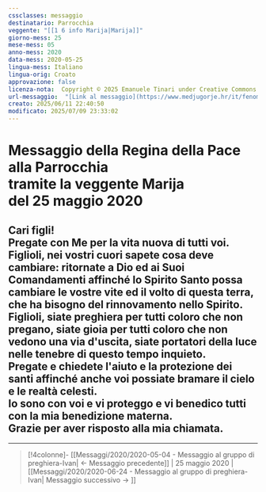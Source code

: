 ```yaml
---
cssclasses: messaggio
destinatario: Parrocchia
veggente: "[[1 6 info Marija|Marija]]"
giorno-mess: 25
mese-mess: 05
anno-mess: 2020
data-mess: 2020-05-25
lingua-mess: Italiano
lingua-orig: Croato
approvazione: false
licenza-nota:  Copyright © 2025 Emanuele Tinari under Creative Commons BY-NC-SA 4.0 https://creativecommons.org/licenses/by-nc-sa/4.0/
url-messaggio:  "[Link al messaggio](https://www.medjugorje.hr/it/fenomeno-di-medjugorje/messaggi-della-madonna/?datum=2020-5-25)"
creato: 2025/06/11 22:40:50
modificato: 2025/07/09 23:33:02
---
```


# Messaggio della Regina della Pace<br>alla Parrocchia<br>tramite la veggente Marija<br>del 25 maggio 2020

## Cari figli!<br>Pregate con Me per la vita nuova di tutti voi.<br>Figlioli, nei vostri cuori sapete cosa deve cambiare: ritornate a Dio ed ai Suoi Comandamenti affinché lo Spirito Santo possa cambiare le vostre vite ed il volto di questa terra, che ha bisogno del rinnovamento nello Spirito.<br>Figlioli, siate preghiera per tutti coloro che non pregano, siate gioia per tutti coloro che non vedono una via d'uscita, siate portatori della luce nelle tenebre di questo tempo inquieto.<br>Pregate e chiedete l'aiuto e la protezione dei santi affinché anche voi possiate bramare il cielo e le realtà celesti.<br>Io sono con voi e vi proteggo e vi benedico tutti con la mia benedizione materna.<br>Grazie per aver risposto alla mia chiamata.

***

> [!4colonne]- [[Messaggi/2020/2020-05-04 - Messaggio al gruppo di preghiera-Ivan| ← Messaggio precedente]] | 25 maggio 2020 | [[Messaggi/2020/2020-06-24 - Messaggio al gruppo di preghiera-Ivan| Messaggio successivo → ]]
